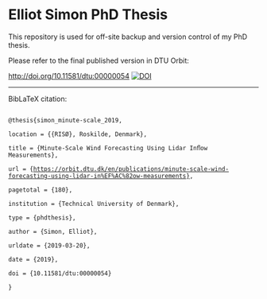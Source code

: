 # Elliot Simon PhD Thesis #

This repository is used for off-site backup and version control of my PhD thesis.

Please refer to the final published version in DTU Orbit:

http://doi.org/10.11581/dtu:00000054
[![DOI](https://zenodo.org/badge/dtu:00000054.svg)](http://doi.org/10.11581/dtu:00000054)

<hr> 

BibLaTeX citation:  
<code>  
@thesis{simon_minute-scale_2019,  
	location = {{RISØ}, Roskilde, Denmark},  
	title = {Minute-Scale Wind Forecasting Using Lidar Inﬂow Measurements},  
	url = {https://orbit.dtu.dk/en/publications/minute-scale-wind-forecasting-using-lidar-in%EF%AC%82ow-measurements},  
	pagetotal = {180},  
	institution = {Technical University of Denmark},  
	type = {phdthesis},  
	author = {Simon, Elliot},  
	urldate = {2019-03-20},  
	date = {2019},  
	doi = {10.11581/dtu:00000054}  
}  
</code>
